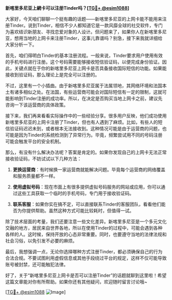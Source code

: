 **新喀里多尼亚上網卡可以注册Tinder吗？[[TG💪+ @esim1088](https://t.me/s/esim1088)]**

大家好，今天咱们聊聊一个挺有趣的话题——新喀里多尼亚的上网卡能不能用来注册Tinder。说到Tinder，相信不少人都知道它是一款风靡全球的社交软件，专门为喜欢结识新朋友、寻找恋爱对象的人设计。但问题来了，如果你人在新喀里多尼亚，想用当地的上网卡来注册Tinder，这事儿靠谱吗？别急，接下来我就详细给大家分析一下。

首先，咱们得明白Tinder的基本注册流程。一般来说，Tinder要求用户使用有效的手机号码进行注册。这个号码需要能够接收短信验证码，以便完成身份验证。因此，关键点就在于你的新喀里多尼亚上网卡是否具备接收国际短信的功能。如果能接收到验证码，那么理论上是完全可以注册的。

不过，这里有一个小插曲。由于新喀里多尼亚属于法属领地，其网络环境和法国本土有诸多相似之处。在法国，有些运营商可能会对国际短信有一定的限制，这就可能影响到Tinder注册的成功率。所以，在决定是否购买当地上网卡之前，建议先咨询一下该运营商的具体政策。

接下来，我们再来看看实际操作中的一些经验分享。很多用户反映，他们成功使用新喀里多尼亚的上网卡注册了Tinder，但也有人遇到了麻烦。比如，有些人的短信验证码迟迟未到，或者根本无法接收到。这种情况可能是由于运营商的问题，也可能是因为Tinder的系统检测到了异常行为。毕竟，频繁尝试用不同的号码注册可能会触发平台的安全机制。

那么，有没有什么解决办法呢？答案是肯定的。如果你发现自己的上网卡无法正常接收验证码，不妨试试以下几种方法：

1. **更换运营商**：有时候换一家运营商就能解决问题。毕竟每个运营商的网络覆盖和服务质量都不一样。
   
2. **使用虚拟号码**：现在市面上有很多提供虚拟号码服务的网站或应用，你可以通过这些工具获取一个临时的手机号码，专门用于接收验证码。

3. **联系客服**：如果你实在搞不定，可以直接联系Tinder的客服团队，看看他们能否为你提供帮助。虽然这种方式可能比较耗时，但值得一试。

除了技术层面的考量，我们还要注意一些文化差异。新喀里多尼亚是一个多元文化交融的地方，居民来自世界各地，所以在使用Tinder的过程中，可能会遇到各种各样的人。这时候，保持开放的心态非常重要。同时，也要遵守当地的法律法规和社会习俗，以免引发不必要的麻烦。

最后，我想强调一点，无论你选择哪种方式注册Tinder，都必须确保自己的行为合法合规。不要试图利用虚假信息或其他手段绕过平台的规定，这样不仅可能导致账号被封禁，还可能触犯法律。

好了，关于“新喀里多尼亚上网卡是否可以注册Tinder”的话题就聊到这里啦！希望这篇文章能对你有所帮助。如果你还有其他疑问，欢迎随时留言讨论哦~

[[TG💪+ @esim1088](https://t.me/s/esim1088) ![Image](https://i.postimg.cc/4NQfJmqS/Snipaste-2025-05-13-00-14-12.png)]